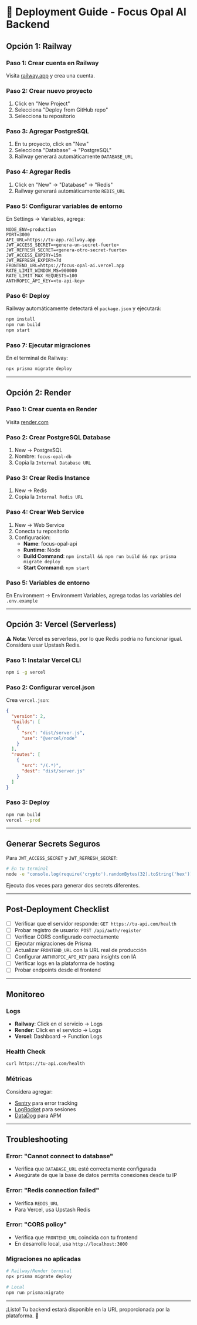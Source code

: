 # 🚀 Deployment Guide - Focus Opal AI Backend

## Opción 1: Railway

### Paso 1: Crear cuenta en Railway
Visita [railway.app](https://railway.app) y crea una cuenta.

### Paso 2: Crear nuevo proyecto
1. Click en "New Project"
2. Selecciona "Deploy from GitHub repo"
3. Selecciona tu repositorio

### Paso 3: Agregar PostgreSQL
1. En tu proyecto, click en "New"
2. Selecciona "Database" → "PostgreSQL"
3. Railway generará automáticamente `DATABASE_URL`

### Paso 4: Agregar Redis
1. Click en "New" → "Database" → "Redis"
2. Railway generará automáticamente `REDIS_URL`

### Paso 5: Configurar variables de entorno
En Settings → Variables, agrega:

```
NODE_ENV=production
PORT=3000
API_URL=https://tu-app.railway.app
JWT_ACCESS_SECRET=<genera-un-secret-fuerte>
JWT_REFRESH_SECRET=<genera-otro-secret-fuerte>
JWT_ACCESS_EXPIRY=15m
JWT_REFRESH_EXPIRY=7d
FRONTEND_URL=https://focus-opal-ai.vercel.app
RATE_LIMIT_WINDOW_MS=900000
RATE_LIMIT_MAX_REQUESTS=100
ANTHROPIC_API_KEY=<tu-api-key>
```

### Paso 6: Deploy
Railway automáticamente detectará el `package.json` y ejecutará:
```bash
npm install
npm run build
npm start
```

### Paso 7: Ejecutar migraciones
En el terminal de Railway:
```bash
npx prisma migrate deploy
```

---

## Opción 2: Render

### Paso 1: Crear cuenta en Render
Visita [render.com](https://render.com)

### Paso 2: Crear PostgreSQL Database
1. New → PostgreSQL
2. Nombre: `focus-opal-db`
3. Copia la `Internal Database URL`

### Paso 3: Crear Redis Instance
1. New → Redis
2. Copia la `Internal Redis URL`

### Paso 4: Crear Web Service
1. New → Web Service
2. Conecta tu repositorio
3. Configuración:
   - **Name**: focus-opal-api
   - **Runtime**: Node
   - **Build Command**: `npm install && npm run build && npx prisma migrate deploy`
   - **Start Command**: `npm start`

### Paso 5: Variables de entorno
En Environment → Environment Variables, agrega todas las variables del `.env.example`

---

## Opción 3: Vercel (Serverless)

⚠️ **Nota**: Vercel es serverless, por lo que Redis podría no funcionar igual. Considera usar Upstash Redis.

### Paso 1: Instalar Vercel CLI
```bash
npm i -g vercel
```

### Paso 2: Configurar vercel.json
Crea `vercel.json`:
```json
{
  "version": 2,
  "builds": [
    {
      "src": "dist/server.js",
      "use": "@vercel/node"
    }
  ],
  "routes": [
    {
      "src": "/(.*)",
      "dest": "dist/server.js"
    }
  ]
}
```

### Paso 3: Deploy
```bash
npm run build
vercel --prod
```

---

## Generar Secrets Seguros

Para `JWT_ACCESS_SECRET` y `JWT_REFRESH_SECRET`:

```bash
# En tu terminal
node -e "console.log(require('crypto').randomBytes(32).toString('hex'))"
```

Ejecuta dos veces para generar dos secrets diferentes.

---

## Post-Deployment Checklist

- [ ] Verificar que el servidor responde: `GET https://tu-api.com/health`
- [ ] Probar registro de usuario: `POST /api/auth/register`
- [ ] Verificar CORS configurado correctamente
- [ ] Ejecutar migraciones de Prisma
- [ ] Actualizar `FRONTEND_URL` con la URL real de producción
- [ ] Configurar `ANTHROPIC_API_KEY` para insights con IA
- [ ] Verificar logs en la plataforma de hosting
- [ ] Probar endpoints desde el frontend

---

## Monitoreo

### Logs
- **Railway**: Click en el servicio → Logs
- **Render**: Click en el servicio → Logs
- **Vercel**: Dashboard → Function Logs

### Health Check
```bash
curl https://tu-api.com/health
```

### Métricas
Considera agregar:
- [Sentry](https://sentry.io) para error tracking
- [LogRocket](https://logrocket.com) para sesiones
- [DataDog](https://datadoghq.com) para APM

---

## Troubleshooting

### Error: "Cannot connect to database"
- Verifica que `DATABASE_URL` esté correctamente configurada
- Asegúrate de que la base de datos permita conexiones desde tu IP

### Error: "Redis connection failed"
- Verifica `REDIS_URL`
- Para Vercel, usa Upstash Redis

### Error: "CORS policy"
- Verifica que `FRONTEND_URL` coincida con tu frontend
- En desarrollo local, usa `http://localhost:3000`

### Migraciones no aplicadas
```bash
# Railway/Render terminal
npx prisma migrate deploy

# Local
npm run prisma:migrate
```

---

¡Listo! Tu backend estará disponible en la URL proporcionada por la plataforma. 🎉

